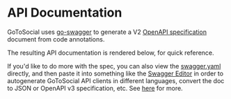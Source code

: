 <!--
SPDX-FileCopyrightText: 2023 GoToSocial Authors <admin@gotosocial.org>

SPDX-License-Identifier: AGPL-3.0-only
-->

# API Documentation

GoToSocial uses [go-swagger](https://github.com/go-swagger/go-swagger) to generate a V2 [OpenAPI specification](https://swagger.io/specification/v2/) document from code annotations.

The resulting API documentation is rendered below, for quick reference.

If you'd like to do more with the spec, you can also view the [swagger.yaml](/api/swagger/swagger.yaml) directly, and then paste it into something like the [Swagger Editor](https://editor.swagger.io/) in order to autogenerate GoToSocial API clients in different languages, convert the doc to JSON or OpenAPI v3 specification, etc. See [here](https://swagger.io/tools/open-source/getting-started/) for more.

<swagger-ui src="swagger.yaml"/>
